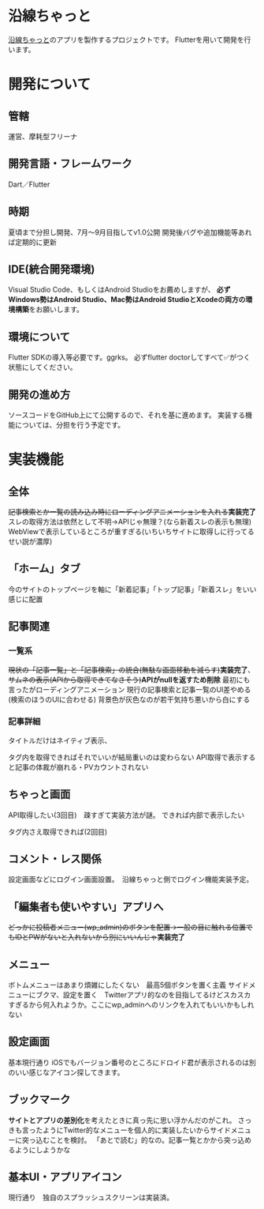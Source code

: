 # 沿線ちゃっと

[沿線ちゃっと](https://www.ensenchat.com)のアプリを製作するプロジェクトです。
Flutterを用いて開発を行います。

# 開発について
## 管轄
運営、摩耗型フリーナ
## 開発言語・フレームワーク
Dart／Flutter
## 時期
夏頃まで分担し開発、7月〜9月目指してv1.0公開
開発後バグや追加機能等あれば定期的に更新
## IDE(統合開発環境)
Visual Studio Code、もしくはAndroid Studioをお薦めしますが、
**必ずWindows勢はAndroid Studio、Mac勢はAndroid StudioとXcodeの両方の環境構築**をお願いします。
## 環境について
Flutter SDKの導入等必要です。ggrks。
必ずflutter doctorしてすべて✅がつく状態にしてください。
## 開発の進め方
ソースコードをGitHub上にて公開するので、それを基に進めます。
実装する機能については、分担を行う予定です。

# 実装機能
## 全体
~~記事検索とか一覧の読み込み時にローディングアニメーションを入れる~~**実装完了**
スレの取得方法は依然として不明→APIじゃ無理？(なら新着スレの表示も無理)
WebViewで表示しているところが重すぎる(いちいちサイトに取得しに行ってるせい説が濃厚)
## 「ホーム」タブ
今のサイトのトップページを軸に「新着記事」「トップ記事」「新着スレ」をいい感じに配置
## 記事関連
### 一覧系
~~現状の「記事一覧」と「記事検索」の統合(無駄な画面移動を減らす)~~**実装完了**、~~サムネの表示(APIから取得できてなさそう)~~**APIがnullを返すため削除**
最初にも言ったがローディングアニメーション
現行の記事検索と記事一覧のUI差やめる(検索のほうのUIに合わせる)
背景色が灰色なのが若干気持ち悪いから白にする
### 記事詳細
タイトルだけはネイティブ表示、<main>タグ内を取得できればそれでいいが結局重いのは変わらない
API取得で表示すると記事の体裁が崩れる・PVカウントされない
## ちゃっと画面
API取得したい(3回目)　疎すぎて実装方法が謎。
できれば内部で表示したい　<main>タグ内さえ取得できれば(2回目)
## コメント・レス関係
設定画面などにログイン画面設置。　沿線ちゃっと側でログイン機能実装予定。
## 「編集者も使いやすい」アプリへ
~~どっかに投稿者メニュー(wp_admin)のボタンを配置→一般の目に触れる位置でもIDとPWがないと入れないから別にいいんじゃ~~**実装完了**
## メニュー
ボトムメニューはあまり煩雑にしたくない　最高5個ボタンを置く主義
サイドメニューにブクマ、設定を置く　Twitterアプリ的なのを目指してるけどスカスカすぎるから何入れようか。ここにwp_adminへのリンクを入れてもいいかもしれない
## 設定画面
基本現行通り
iOSでもバージョン番号のところにドロイド君が表示されるのは別のいい感じなアイコン探してきます。
## ブックマーク
**サイトとアプリの差別化**を考えたときに真っ先に思い浮かんだのがこれ。
さっきも言ったようにTwitter的なメニューを個人的に実装したいからサイドメニューに突っ込むことを検討。
「あとで読む」的なの。記事一覧とかから突っ込めるようにしようかな
## 基本UI・アプリアイコン
現行通り　独自のスプラッシュスクリーンは実装済。